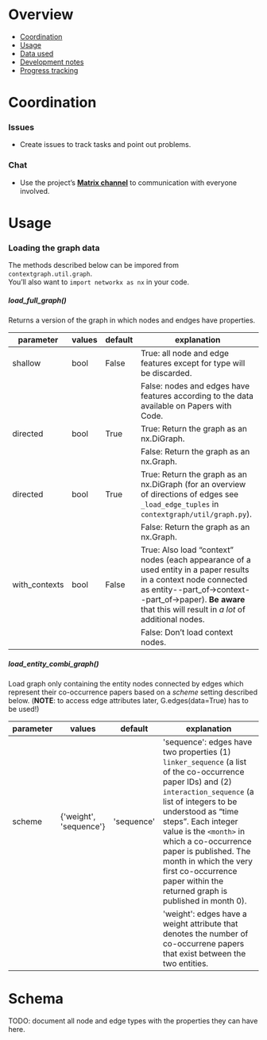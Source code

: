 # Overview

* [Coordination](#coordination)
* [Usage](#usage)
* [Data used](development.md#data)
* [Development notes](development.md#directory-structure-overview)
* [Progress tracking](progress_tracking.md)

# Coordination

### Issues

* Create issues to track tasks and point out problems.

### Chat

* Use the project’s **[Matrix channel](https://matrix.to/#/!TJpokbSjPiQzYMsiFC:kit.edu?via=kit.edu)** to communication with everyone involved.

# Usage

### Loading the graph data

The methods described below can be impored from `contextgraph.util.graph`.  
You’ll also want to `import networkx as nx` in your code.

##### load\_full\_graph()

Returns a version of the graph in which nodes and endges have properties.

parameter | values | default | explanation
--------- | ------ | ------- | -----------
shallow   | bool   | False   | True: all node and edge features except for type will be discarded.
&zwnj;    | &zwnj; | &zwnj;  | False: nodes and edges have features according to the data available on Papers with Code.
directed  | bool   | True    | True: Return the graph as an nx.DiGraph.
&zwnj;    | &zwnj; | &zwnj;  | False: Return the graph as an nx.Graph.
directed  | bool   | True    | True: Return the graph as an nx.DiGraph (for an overview of directions of edges see `_load_edge_tuples` in `contextgraph/util/graph.py`).
&zwnj;    | &zwnj; | &zwnj;  | False: Return the graph as an nx.Graph.
with\_contexts  | bool | False | True: Also load “context” nodes (each appearance of a used entity in a paper results in a context node connected as entity--part\_of-&gt;context--part\_of-&gt;paper). **Be aware** that this will result in *a lot* of additional nodes.
&zwnj;    | &zwnj; | &zwnj;  | False: Don’t load context nodes.

##### load\_entity\_combi\_graph()

Load graph only containing the entity nodes connected by edges which represent their co-occurrence papers based on a *scheme* setting described below. (**NOTE**: to access edge attributes later, G.edges(data=True) has to be used!)

parameter | values | default | explanation
--------- | ------ | ------- | -----------
scheme    | {'weight', 'sequence'} | 'sequence' | 'sequence': edges have two properties (1) `linker_sequence` (a list of the co-occurrence paper IDs) and (2) `interaction_sequence` (a list of integers to be understood as “time steps”. Each integer value is the `<month>` in which a co-occurrence paper is published. The month in which the very first co-occurrence paper within the returned graph is published in month 0).
&zwnj;    | &zwnj; | &zwnj;  | 'weight': edges have a weight attribute that denotes the number of co-occurrene papers that exist between the two entities.

# Schema

TODO: document all node and edge types with the properties they can have here.
